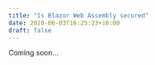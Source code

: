 ```yaml
---
title: "Is Blazor Web Assembly secured"
date: 2020-06-03T16:25:23+10:00
draft: false
---
```

Coming soon...
